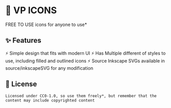 # 🎨 VP ICONS  
FREE TO USE icons for anyone to use*

## ✨ Features
  ⚡ Simple design that fits with modern UI 
  ⚡ Has Multiple different of styles to use, including filled and outlined icons
  ⚡ Source Inkscape SVGs available in source/inkscapeSVG for any modification
 
## 📜 License
    Licensed under CC0-1.0, so use them freely*, but remember that the content may include copyrighted content
